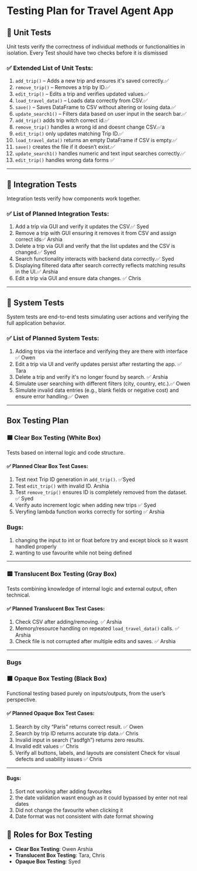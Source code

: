 
#  Testing Plan for Travel Agent App

## 🔹 Unit Tests

Unit tests verify the correctness of individual methods or functionalities in isolation.
Every Test should have two checks before it is dismissed

### ✅ Extended List of Unit Tests:
1. `add_trip()` – Adds a new trip and ensures it's saved correctly.✅
2. `remove_trip()` – Removes a trip by ID.✅
3. `edit_trip()` – Edits a trip and verifies updated values.✅
4. `load_travel_data()` – Loads data correctly from CSV.✅
5. `save()` – Saves DataFrame to CSV without altering or losing data.✅
6. `update_search1()` – Filters data based on user input in the search bar.✅
7. `add_trip()` adds trip witch correct id.✅
8. `remove_trip()` handles a wrong id and doesnt change CSV.✅a
9. `edit_trip()` only updates matching Trip ID.✅
10. `load_travel_data()` returns an empty DataFrame if CSV is empty.✅
11. `save()` creates the file if it doesn’t exist.✅
12. `update_search1()` handles numeric and text input searches correctly.✅
13. `edit_trip()` handles wrong data forms ✅

---

## 🔹 Integration Tests

Integration tests verify how components work together.

### ✅ List of Planned Integration Tests:
1. Add a trip via GUI and verify it updates the CSV.✅  Syed
2. Remove a trip with GUI ensuring it removes it from CSV and assign correct ids✅    Arshia
3. Delete a trip via GUI and verify that the list updates and the CSV is changed.✅   Syed 
4. Search functionality interacts with backend data correctly.✅    Syed 
5. Displaying filtered data after search correctly reflects matching results in the UI.✅   Arshia 
6. Edit a trip via GUI and ensure data changes. ✅ Chris 

---

## 🔹 System Tests

System tests are end-to-end tests simulating user actions and verifying the full application behavior.

### ✅ List of Planned System Tests:
1. Adding trips via the interface and verifying they are there with interface ✅  Owen
2. Edit a trip via UI and verify updates persist after restarting the app. ✅  Tara
3. Delete a trip and verify it's no longer found by search. ✅   Arshia
4. Simulate user searching with different filters (city, country, etc.).✅   Owen 
5. Simulate invalid data entries (e.g., blank fields or negative cost) and ensure error handling.✅   Owen 

---

## Box Testing Plan

### 🟦 Clear Box Testing (White Box)

Tests based on internal logic and code structure.

#### ✅ Planned Clear Box Test Cases:
1. Test next Trip ID generation in `add_trip()`. ✅Syed
2. Test `edit_trip()` with invalid ID.  Arshia
3. Test `remove_trip()` ensures ID is completely removed from the dataset. ✅ Syed
4. Verify auto increment logic when adding new trips ✅ Syed
5. Veryfing lambda function works correctly for sorting ✅ Arshia


### Bugs: 
1. changing the input to int or float before try and except block so it wasnt handled properly
2. wanting to use favourite while not being defined 
---

### 🟨 Translucent Box Testing (Gray Box)

Tests combining knowledge of internal logic and external output, often technical.

#### ✅ Planned Translucent Box Test Cases:
1. Check CSV after adding/removing.  ✅ Arshia
2. Memory/resource handling on repeated `load_travel_data()` calls. ✅ Arshia
3. Check file is not corrupted after multiple edits and saves. ✅ Arshia
---

### Bugs

### ⬛ Opaque Box Testing (Black Box)

Functional testing based purely on inputs/outputs, from the user’s perspective.

#### ✅ Planned Opaque Box Test Cases:
1. Search by city “Paris” returns correct result. ✅ Owen
2. Search by trip ID returns accurate trip data.✅ Chris
3. Invalid input in search (“asdfgh”) returns zero results. 
4. Invalid edit values ✅ Chris 
5. Verify all buttons, labels, and layouts are consistent Check for visual defects and usability issues ✅ Chris
---
#### Bugs: 
1. Sort not working after adding favourites 
2. the date validation wasnt enough as it could bypassed by enter not real dates 
3. Did not change the favourite when clicking it
4. Date format was not consistent with date format showing 

## 👥 Roles for Box Testing

- **Clear Box Testing**: Owen Arshia 
- **Translucent Box Testing**: Tara, Chris  
- **Opaque Box Testing**: Syed 
